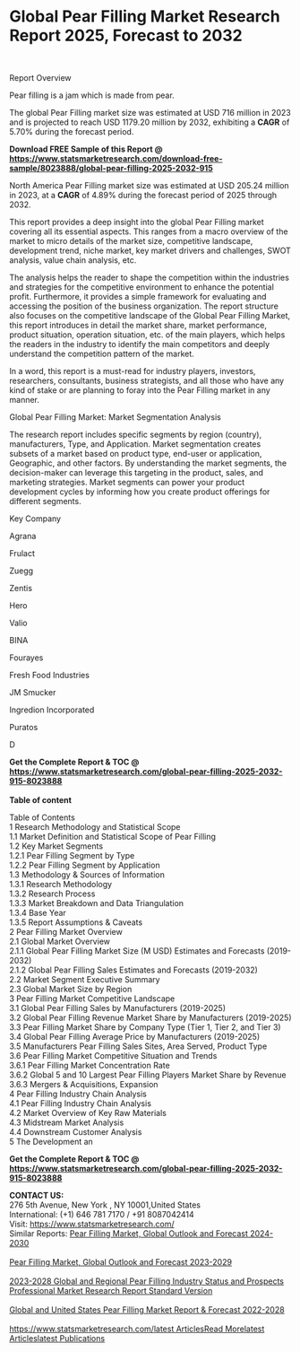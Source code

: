 <h1>Global Pear Filling Market Research Report 2025, Forecast to 2032</h1><br/><p>Report Overview</p><p>Pear filling is a jam which is made from pear.</p><p>The global Pear Filling market size was estimated at USD 716 million in 2023 and is projected to reach USD 1179.20 million by 2032, exhibiting a <strong>CAGR</strong> of 5.70% during the forecast period.</p><p><strong>Download FREE Sample of this Report @ <a href="https://www.statsmarketresearch.com/download-free-sample/8023888/global-pear-filling-2025-2032-915">https://www.statsmarketresearch.com/download-free-sample/8023888/global-pear-filling-2025-2032-915</a></strong></p><p>North America Pear Filling market size was estimated at USD 205.24 million in 2023, at a <strong>CAGR</strong> of 4.89% during the forecast period of 2025 through 2032.</p><p>This report provides a deep insight into the global Pear Filling market covering all its essential aspects. This ranges from a macro overview of the market to micro details of the market size, competitive landscape, development trend, niche market, key market drivers and challenges, SWOT analysis, value chain analysis, etc.</p><p>The analysis helps the reader to shape the competition within the industries and strategies for the competitive environment to enhance the potential profit. Furthermore, it provides a simple framework for evaluating and accessing the position of the business organization. The report structure also focuses on the competitive landscape of the Global Pear Filling Market, this report introduces in detail the market share, market performance, product situation, operation situation, etc. of the main players, which helps the readers in the industry to identify the main competitors and deeply understand the competition pattern of the market.</p><p>In a word, this report is a must-read for industry players, investors, researchers, consultants, business strategists, and all those who have any kind of stake or are planning to foray into the Pear Filling market in any manner.</p><p>Global Pear Filling Market: Market Segmentation Analysis</p><p>The research report includes specific segments by region (country), manufacturers, Type, and Application. Market segmentation creates subsets of a market based on product type, end-user or application, Geographic, and other factors. By understanding the market segments, the decision-maker can leverage this targeting in the product, sales, and marketing strategies. Market segments can power your product development cycles by informing how you create product offerings for different segments.</p><p>Key Company</p><p>Agrana</p><p>Frulact</p><p>Zuegg</p><p>Zentis</p><p>Hero</p><p>Valio</p><p>BINA</p><p>Fourayes</p><p>Fresh Food Industries</p><p>JM Smucker</p><p>Ingredion Incorporated</p><p>Puratos</p><p>D</p><div><b>Get the Complete Report & TOC @ <a href="https://www.statsmarketresearch.com/global-pear-filling-2025-2032-915-8023888">https://www.statsmarketresearch.com/global-pear-filling-2025-2032-915-8023888</a></b></div><br><b>Table of content</b><p>Table of Contents<br />1 Research Methodology and Statistical Scope<br />1.1 Market Definition and Statistical Scope of Pear Filling<br />1.2 Key Market Segments<br />1.2.1 Pear Filling Segment by Type<br />1.2.2 Pear Filling Segment by Application<br />1.3 Methodology & Sources of Information<br />1.3.1 Research Methodology<br />1.3.2 Research Process<br />1.3.3 Market Breakdown and Data Triangulation<br />1.3.4 Base Year<br />1.3.5 Report Assumptions & Caveats<br />2 Pear Filling Market Overview<br />2.1 Global Market Overview<br />2.1.1 Global Pear Filling Market Size (M USD) Estimates and Forecasts (2019-2032)<br />2.1.2 Global Pear Filling Sales Estimates and Forecasts (2019-2032)<br />2.2 Market Segment Executive Summary<br />2.3 Global Market Size by Region<br />3 Pear Filling Market Competitive Landscape<br />3.1 Global Pear Filling Sales by Manufacturers (2019-2025)<br />3.2 Global Pear Filling Revenue Market Share by Manufacturers (2019-2025)<br />3.3 Pear Filling Market Share by Company Type (Tier 1, Tier 2, and Tier 3)<br />3.4 Global Pear Filling Average Price by Manufacturers (2019-2025)<br />3.5 Manufacturers Pear Filling Sales Sites, Area Served, Product Type<br />3.6 Pear Filling Market Competitive Situation and Trends<br />3.6.1 Pear Filling Market Concentration Rate<br />3.6.2 Global 5 and 10 Largest Pear Filling Players Market Share by Revenue<br />3.6.3 Mergers & Acquisitions, Expansion<br />4 Pear Filling Industry Chain Analysis<br />4.1 Pear Filling Industry Chain Analysis<br />4.2 Market Overview of Key Raw Materials<br />4.3 Midstream Market Analysis<br />4.4 Downstream Customer Analysis<br />5 The Development an<br><div><b>Get the Complete Report & TOC @ <a href="https://www.statsmarketresearch.com/global-pear-filling-2025-2032-915-8023888">https://www.statsmarketresearch.com/global-pear-filling-2025-2032-915-8023888</a></b></div></p> <b>CONTACT US:</b><br>276 5th Avenue, New York , NY 10001,United States<br>International: (+1) 646 781 7170 / +91 8087042414<br>Visit: <a href="https://www.statsmarketresearch.com/">https://www.statsmarketresearch.com/</a><br>Similar Reports: <a href="https://www.statsmarketresearch.com/global-pear-filling-2025-2032-915-8023888">Pear Filling Market, Global Outlook and Forecast 2024-2030</a><br/><br/><a href="https://www.statsmarketresearch.com/global-pear-filling-2025-2032-915-8023888">Pear Filling Market, Global Outlook and Forecast 2023-2029</a><br/><br/><a href="https://www.statsmarketresearch.com/global-pear-filling-2025-2032-915-8023888">2023-2028 Global and Regional Pear Filling Industry Status and Prospects Professional Market Research Report Standard Version</a><br/><br/><a href="https://www.statsmarketresearch.com/global-pear-filling-2025-2032-915-8023888">Global and United States Pear Filling Market Report & Forecast 2022-2028</a><br/><br/><a href="https://gyeongbokgung.com">https://www.statsmarketresearch.com/</a><a href="https://hallyeomaritime.com">latest Articles</a><a href="https://jingwansa.com">Read More</a><a href=https://nguoiviet.jp/">latest Articles</a><a href="https://www.intelmarketresearch.com/">latest Publications</a>